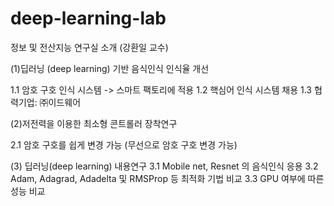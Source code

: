# deep-learning-lab
정보 및 전산지능 연구실 소개 (강환일 교수)

(1)딥러닝 (deep learning) 기반 음식인식 인식율 개선

   1.1 암호 구호 인식 시스템  -> 스마트 팩토리에 적용
   1.2 핵심어 인식 시스템 채용
   1.3 협력기업: ㈜이드웨어 
 
(2)저전력을 이용한 최소형 콘트롤러 장착연구 

   2.1 암호 구호를 쉽게 변경 가능 (무선으로 암호 구호 변경 가능)


(3) 딥러닝(deep learning) 내용연구 
   3.1 Mobile net, Resnet 의 음식인식 응용 
   3.2 Adam, Adagrad, Adadelta 및 RMSProp 등 최적화 기법 비교 
   3.3 GPU 여부에 따른 성능 비교 
